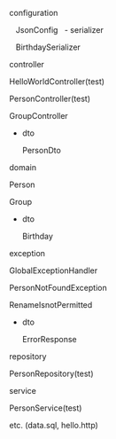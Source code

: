 configuration

&nbsp;&nbsp;  JsonConfig
&nbsp;&nbsp;- serializer
  
&nbsp;&nbsp;    BirthdaySerializer

controller

  HelloWorldController(test)
  
  PersonController(test)
  
  GroupController
  
  - dto
  
    PersonDto
    
domain

  Person
  
  Group
  
  - dto
  
    Birthday
    
exception

  GlobalExceptionHandler
  
  PersonNotFoundException
  
  RenameIsnotPermitted
  
  - dto
  
    ErrorResponse
   
repository

  PersonRepository(test)
  
service

  PersonService(test)
  
  
etc. (data.sql, hello.http)
